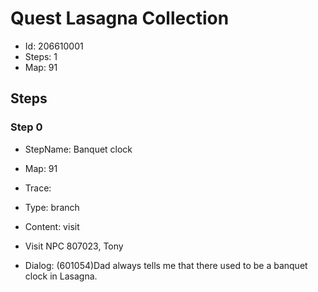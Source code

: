 # Quest Lasagna Collection

- Id: 206610001
- Steps: 1
- Map: 91

## Steps

### Step 0
- StepName:  Banquet clock
- Map:  91
- Trace:  
- Type:  branch
- Content:  visit
- Visit NPC 807023, Tony

- Dialog: (601054)Dad always tells me that there used to be a banquet clock in Lasagna.


